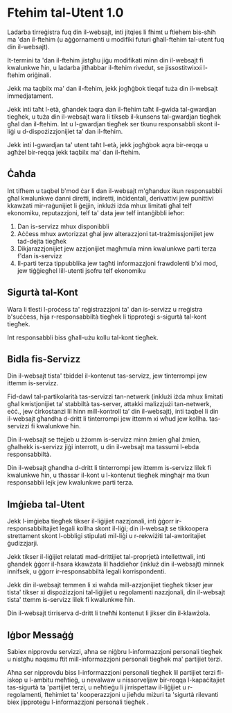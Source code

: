 # Ftehim tal-Utent 1.0

Ladarba tirreġistra fuq din il-websajt, inti jitqies li fhimt u ftiehem bis-sħiħ ma 'dan il-ftehim (u aġġornamenti u modifiki futuri għall-ftehim tal-utent fuq din il-websajt).

It-termini ta 'dan il-ftehim jistgħu jiġu modifikati minn din il-websajt fi kwalunkwe ħin, u ladarba jitħabbar il-ftehim rivedut, se jissostitwixxi l-ftehim oriġinali.

Jekk ma taqbilx ma' dan il-ftehim, jekk jogħġbok tieqaf tuża din il-websajt immedjatament.

Jekk inti taħt l-età, għandek taqra dan il-ftehim taħt il-gwida tal-gwardjan tiegħek, u tuża din il-websajt wara li tikseb il-kunsens tal-gwardjan tiegħek għal dan il-ftehim. Int u l-gwardjan tiegħek ser tkunu responsabbli skont il-liġi u d-dispożizzjonijiet ta’ dan il-ftehim.

Jekk inti l-gwardjan ta' utent taħt l-età, jekk jogħġbok aqra bir-reqqa u agħżel bir-reqqa jekk taqbilx ma' dan il-ftehim.

## Ċaħda

Int tifhem u taqbel b'mod ċar li dan il-websajt m'għandux ikun responsabbli għal kwalunkwe danni diretti, indiretti, inċidentali, derivattivi jew punittivi kkawżati mir-raġunijiet li ġejjin, inklużi iżda mhux limitati għal telf ekonomiku, reputazzjoni, telf ta' data jew telf intanġibbli ieħor:

1. Dan is-servizz mhux disponibbli
1. Aċċess mhux awtorizzat għal jew alterazzjoni tat-trażmissjonijiet jew tad-dejta tiegħek
1. Dikjarazzjonijiet jew azzjonijiet magħmula minn kwalunkwe parti terza f'dan is-servizz
1. Il-parti terza tippubblika jew tagħti informazzjoni frawdolenti b'xi mod, jew tiġġiegħel lill-utenti jsofru telf ekonomiku

## Sigurtà tal-Kont

Wara li tlesti l-proċess ta' reġistrazzjoni ta' dan is-servizz u rreġistra b'suċċess, hija r-responsabbiltà tiegħek li tipproteġi s-sigurtà tal-kont tiegħek.

Int responsabbli biss għall-użu kollu tal-kont tiegħek.

## Bidla fis-Servizz

Din il-websajt tista' tbiddel il-kontenut tas-servizz, jew tinterrompi jew ittemm is-servizz.

Fid-dawl tal-partikolarità tas-servizzi tan-netwerk (inklużi iżda mhux limitati għal kwistjonijiet ta’ stabbiltà tas-server, attakki malizzjużi tan-netwerk, eċċ., jew ċirkostanzi lil hinn mill-kontroll ta’ din il-websajt), inti taqbel li din il-websajt għandha d-dritt li tinterrompi jew ittemm xi wħud jew kollha. tas-servizzi fi kwalunkwe ħin.

Din il-websajt se ttejjeb u żżomm is-servizz minn żmien għal żmien, għalhekk is-servizz jiġi interrott, u din il-websajt ma tassumi l-ebda responsabbiltà.

Din il-websajt għandha d-dritt li tinterrompi jew ittemm is-servizz lilek fi kwalunkwe ħin, u tħassar il-kont u l-kontenut tiegħek mingħajr ma tkun responsabbli lejk jew kwalunkwe parti terza.

## Imġieba tal-Utent

Jekk l-imġieba tiegħek tikser il-liġijiet nazzjonali, inti ġġorr ir-responsabbiltajiet legali kollha skont il-liġi; din il-websajt se tikkoopera strettament skont l-obbligi stipulati mil-liġi u r-rekwiżiti tal-awtoritajiet ġudizzjarji.

Jekk tikser il-liġijiet relatati mad-drittijiet tal-proprjetà intellettwali, inti għandek ġġorr il-ħsara kkawżata lil ħaddieħor (inkluż din il-websajt) minnek innifsek, u ġġorr ir-responsabbiltà legali korrispondenti.

Jekk din il-websajt temmen li xi waħda mill-azzjonijiet tiegħek tikser jew tista' tikser xi dispożizzjoni tal-liġijiet u regolamenti nazzjonali, din il-websajt tista' ttemm is-servizz lilek fi kwalunkwe ħin.

Din il-websajt tirriserva d-dritt li tneħħi kontenut li jikser din il-klawżola.

## Iġbor Messaġġ

Sabiex nipprovdu servizzi, aħna se niġbru l-informazzjoni personali tiegħek u nistgħu naqsmu ftit mill-informazzjoni personali tiegħek ma' partijiet terzi.

Aħna ser nipprovdu biss l-informazzjoni personali tiegħek lil partijiet terzi fl-iskop u l-ambitu meħtieġ, u nevalwaw u nissorveljaw bir-reqqa l-kapaċitajiet tas-sigurtà ta 'partijiet terzi, u neħtieġu li jirrispettaw il-liġijiet u r-regolamenti, ftehimiet ta' kooperazzjoni u jieħdu miżuri ta 'sigurtà rilevanti biex jipproteġu l-informazzjoni personali tiegħek .
